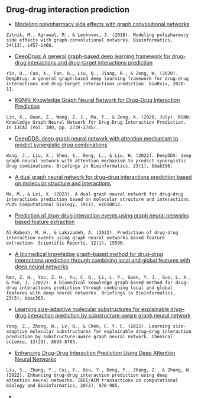 ## Drug-drug interaction prediction 

* [Modeling polypharmacy side effects with graph convolutional networks](https://academic.oup.com/bioinformatics/article/34/13/i457/5045770)
```
Zitnik, M., Agrawal, M., & Leskovec, J. (2018). Modeling polypharmacy side effects with graph convolutional networks. Bioinformatics, 34(13), i457-i466.
```

* [DeepDrug: A general graph-based deep learning framework for drug-drug interactions and drug-target interactions prediction](https://www.biorxiv.org/content/10.1101/2020.11.09.375626v2.abstract)
``` 
Yin, Q., Cao, X., Fan, R., Liu, Q., Jiang, R., & Zeng, W. (2020). DeepDrug: A general graph-based deep learning framework for drug-drug interactions and drug-target interactions prediction. bioRxiv, 2020-11.
```

* [KGNN: Knowledge Graph Neural Network for Drug-Drug Interaction Prediction](https://xuanlin1991.github.io/files/publications/ijcai20.pdf)
``` 
Lin, X., Quan, Z., Wang, Z. J., Ma, T., & Zeng, X. (2020, July). KGNN: Knowledge Graph Neural Network for Drug-Drug Interaction Prediction. In IJCAI (Vol. 380, pp. 2739-2745).
```

* [DeepDDS: deep graph neural network with attention mechanism to predict synergistic drug combinations](https://academic.oup.com/bib/article/23/1/bbab390/6375262)
``` 
Wang, J., Liu, X., Shen, S., Deng, L., & Liu, H. (2022). DeepDDS: deep graph neural network with attention mechanism to predict synergistic drug combinations. Briefings in Bioinformatics, 23(1), bbab390.
```

* [A dual graph neural network for drug–drug interactions prediction based on molecular structure and interactions](https://journals.plos.org/ploscompbiol/article?id=10.1371/journal.pcbi.1010812)
``` 
Ma, M., & Lei, X. (2023). A dual graph neural network for drug–drug interactions prediction based on molecular structure and interactions. PLOS Computational Biology, 19(1), e1010812.
```

* [Prediction of drug-drug interaction events using graph neural networks based feature extraction](https://www.nature.com/articles/s41598-022-19999-4)
``` 
Al-Rabeah, M. H., & Lakizadeh, A. (2022). Prediction of drug-drug interaction events using graph neural networks based feature extraction. Scientific Reports, 12(1), 15590.
```

* [A biomedical knowledge graph-based method for drug–drug interactions prediction through combining local and global features with deep neural networks](https://academic.oup.com/bib/article/23/5/bbac363/6692550)
``` 
Ren, Z. H., You, Z. H., Yu, C. Q., Li, L. P., Guan, Y. J., Guo, L. X., & Pan, J. (2022). A biomedical knowledge graph-based method for drug–drug interactions prediction through combining local and global features with deep neural networks. Briefings in Bioinformatics, 23(5), bbac363.
```

* [Learning size-adaptive molecular substructures for explainable drug–drug interaction prediction by substructure-aware graph neural network](https://pubs.rsc.org/en/content/articlehtml/2022/sc/d2sc02023h)
``` 
Yang, Z., Zhong, W., Lv, Q., & Chen, C. Y. C. (2022). Learning size-adaptive molecular substructures for explainable drug–drug interaction prediction by substructure-aware graph neural network. Chemical science, 13(29), 8693-8703.
```

* [Enhancing Drug-Drug Interaction Prediction Using Deep Attention Neural Networks](https://ieeexplore.ieee.org/abstract/document/9769862)
``` 
Liu, S., Zhang, Y., Cui, Y., Qiu, Y., Deng, Y., Zhang, Z., & Zhang, W. (2022). Enhancing drug-drug interaction prediction using deep attention neural networks. IEEE/ACM transactions on computational biology and Bioinformatics, 20(2), 976-985.
```

* []()
``` 

```
